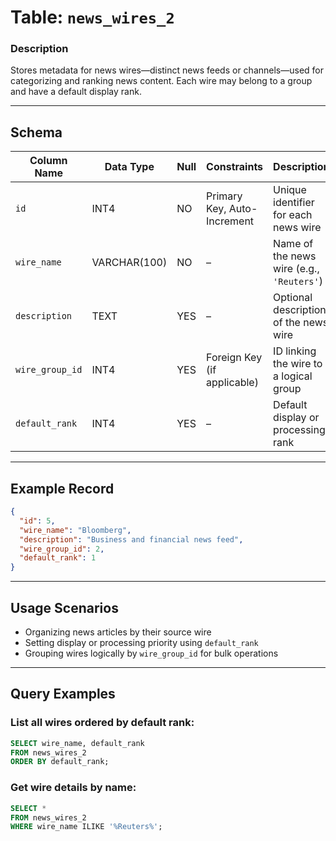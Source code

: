 # Table: `news_wires_2`

### **Description**

Stores metadata for news wires—distinct news feeds or channels—used for categorizing and ranking news content. Each wire may belong to a group and have a default display rank.

---

## Schema

| Column Name     | Data Type    | Null | Constraints                 | Description                               |
| --------------- | ------------ | ---- | --------------------------- | ----------------------------------------- |
| `id`            | INT4         | NO   | Primary Key, Auto-Increment | Unique identifier for each news wire      |
| `wire_name`     | VARCHAR(100) | NO   | –                           | Name of the news wire (e.g., `'Reuters'`) |
| `description`   | TEXT         | YES  | –                           | Optional description of the news wire     |
| `wire_group_id` | INT4         | YES  | Foreign Key (if applicable) | ID linking the wire to a logical group    |
| `default_rank`  | INT4         | YES  | –                           | Default display or processing rank        |

---

## Example Record

```json
{
  "id": 5,
  "wire_name": "Bloomberg",
  "description": "Business and financial news feed",
  "wire_group_id": 2,
  "default_rank": 1
}
```

---

## Usage Scenarios

* Organizing news articles by their source wire
* Setting display or processing priority using `default_rank`
* Grouping wires logically by `wire_group_id` for bulk operations

---

## Query Examples

### List all wires ordered by default rank:

```sql
SELECT wire_name, default_rank
FROM news_wires_2
ORDER BY default_rank;
```

### Get wire details by name:

```sql
SELECT * 
FROM news_wires_2 
WHERE wire_name ILIKE '%Reuters%';
```